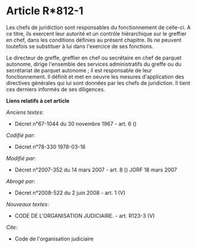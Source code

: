 # Article R*812-1

Les chefs de juridiction sont responsables du fonctionnement de celle-ci. A ce titre, ils exercent leur autorité et un
contrôle hiérarchique sur le greffier en chef, dans les conditions définies au présent chapitre. Ils ne peuvent toutefois se
substituer à lui dans l'exercice de ses fonctions.

Le directeur de greffe, greffier en chef ou secrétaire en chef de parquet autonome, dirige l'ensemble des services
administratifs du greffe ou du secrétariat de parquet autonome ; il est responsable de leur fonctionnement. Il définit et met
en oeuvre les mesures d'application des directives générales qui lui sont données par les chefs de juridiction. Il tient ces
derniers informés de ses diligences.

**Liens relatifs à cet article**

_Anciens textes_:

  - Décret n°67-1044 du 30 novembre 1967 - art. 6 ()

_Codifié par_:

  - Décret n°78-330 1978-03-16

_Modifié par_:

  - Décret n°2007-352 du 14 mars 2007 - art. 8 () JORF 18 mars 2007

_Abrogé par_:

  - Décret n°2008-522 du 2 juin 2008 - art. 1 (V)

_Nouveaux textes_:

  - CODE DE L'ORGANISATION JUDICIAIRE. - art. R123-3 (V)

_Cite_:

  - Code de l'organisation judiciaire
